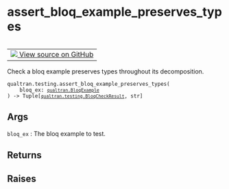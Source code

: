 # assert_bloq_example_preserves_types


<table class="tfo-notebook-buttons tfo-api nocontent" align="left">
<td>
  <a target="_blank" href="https://github.com/quantumlib/Qualtran/blob/main/qualtran/testing.py#L572-L609">
    <img src="https://www.tensorflow.org/images/GitHub-Mark-32px.png" />
    View source on GitHub
  </a>
</td>
</table>



Check a bloq example preserves types throughout its decomposition.


<pre class="devsite-click-to-copy prettyprint lang-py tfo-signature-link">
<code>qualtran.testing.assert_bloq_example_preserves_types(
    bloq_ex: <a href="../../qualtran/BloqExample.html"><code>qualtran.BloqExample</code></a>
) -> Tuple[<a href="../../qualtran/testing/BloqCheckResult.html"><code>qualtran.testing.BloqCheckResult</code></a>, str]
</code></pre>



<!-- Placeholder for "Used in" -->


<h2 class="add-link">Args</h2>

`bloq_ex`<a id="bloq_ex"></a>
: The bloq example to test.




<h2 class="add-link">Returns</h2>




<h2 class="add-link">Raises</h2>


